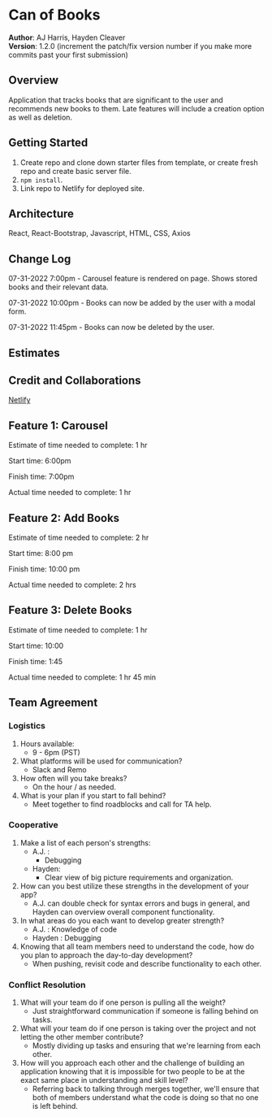 # Can of Books

**Author**: AJ Harris, Hayden Cleaver
<br>
**Version**: 1.2.0 (increment the patch/fix version number if you make more commits past your first submission)

## Overview

Application that tracks books that are significant to the user and recommends new books to them. Late features will include a creation option as well as deletion.
<!-- Provide a high level overview of what this application is and why you are building it, beyond the fact that it's an assignment for this class. (i.e. What's your problem domain?) -->

## Getting Started

1. Create repo and clone down starter files from template, or create fresh repo and create basic server file.
2. `npm install`.
3. Link repo to Netlify for deployed site.

<!-- What are the steps that a user must take in order to build this app on their own machine and get it running? -->

## Architecture

React, React-Bootstrap, Javascript, HTML, CSS, Axios
<!-- Provide a detailed description of the application design. What technologies (languages, libraries, etc) you're using, and any other relevant design information. -->

## Change Log

07-31-2022 7:00pm - Carousel feature is rendered on page.  Shows stored books and their relevant data.

07-31-2022 10:00pm - Books can now be added by the user with a modal form.

07-31-2022 11:45pm - Books can now be deleted by the user.
<!-- Use this area to document the iterative changes made to your application as each feature is successfully implemented. Use time stamps. Here's an example:

01-01-2001 4:59pm - Application now has a fully-functional express server, with a GET route for the location resource. -->

## Estimates
<!-- See below -->

## Credit and Collaborations

[Netlify](https://www.netlify.com/)
<br>

## Feature 1: Carousel

Estimate of time needed to complete: 1 hr

Start time: 6:00pm

Finish time: 7:00pm

Actual time needed to complete: 1 hr

## Feature 2: Add Books

Estimate of time needed to complete: 2 hr

Start time: 8:00 pm

Finish time: 10:00 pm

Actual time needed to complete:  2 hrs

## Feature 3: Delete Books

Estimate of time needed to complete: 1 hr

Start time: 10:00

Finish time: 1:45

Actual time needed to complete: 1 hr 45 min


## Team Agreement

### Logistics

1. Hours available:
    * 9 - 6pm (PST)
2. What platforms will be used for communication?
    * Slack and Remo
3. How often will you take breaks?
    * On the hour / as needed.
4. What is your plan if you start to fall behind?
    * Meet together to find roadblocks and call for TA help.

### Cooperative

1. Make a list of each person's strengths:
    * A.J. :
        * Debugging
    * Hayden:
        * Clear view of big picture requirements and organization.
2. How can you best utilize these strengths in the development of your app?
    * A.J. can double check for syntax errors and bugs in general, and Hayden can overview overall component functionality.
3. In what areas do you each want to develop greater strength?
    * A.J. : Knowledge of code
    * Hayden : Debugging
4. Knowing that all team members need to understand the code, how do you plan to approach the day-to-day development?
    * When pushing, revisit code and describe functionality to each other.

### Conflict Resolution

1. What will your team do if one person is pulling all the weight?
    * Just straightforward communication if someone is falling behind on tasks.
2. What will your team do if one person is taking over the project and not letting the other member contribute?
    * Mostly dividing up tasks and ensuring that we're learning from each other.
3. How will you approach each other and the challenge of building an application knowing that it is impossible for two people to be at the exact same place in understanding and skill level?
    * Referring back to talking through merges together, we'll ensure that both of members understand what the code is doing so that no one is left behind.